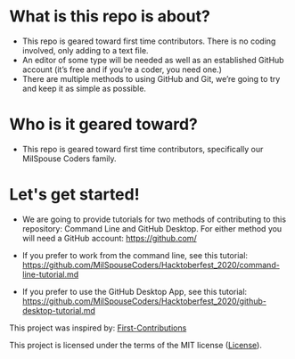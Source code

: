 # What is this repo is about?

-   This repo is geared toward first time contributors. There is no coding involved, only adding to a text file.
-   An editor of some type will be needed as well as an established GitHub account (it’s free and if you’re a coder, you need one.)
-   There are multiple methods to using GitHub and Git, we’re going to try and keep it as simple as possible.

# Who is it geared toward?

-   This repo is geared toward first time contributors, specifically our MilSpouse Coders family.

# Let's get started!

* We are going to provide tutorials for two methods of contributing to this repository: Command Line and GitHub Desktop.  For either method you will need a GitHub account: https://github.com/

* If you prefer to work from the command line, see this tutorial: https://github.com/MilSpouseCoders/Hacktoberfest_2020/command-line-tutorial.md

* If you prefer to use the GitHub Desktop App, see this tutorial: https://github.com/MilSpouseCoders/Hacktoberfest_2020/github-desktop-tutorial.md

This project was inspired by:
[First-Contributions](https://github.com/firstcontributions/first-contributions)

This project is licensed under the terms of the MIT license ([License](https://github.com/MilSpouseCoders/Hacktoberfest_2020#license)).

